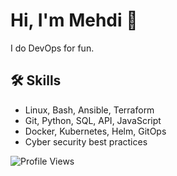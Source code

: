 <link rel="stylesheet" href="https://cdnjs.cloudflare.com/ajax/libs/font-awesome/6.0.0-beta3/css/all.min.css">

# Hi, I'm Mehdi 👋

I do DevOps for fun.

## 🛠 Skills

- Linux, Bash, Ansible, Terraform
- Git, Python, SQL, API, JavaScript
- Docker, Kubernetes, Helm, GitOps
- Cyber security best practices

![Profile Views](https://komarev.com/ghpvc/?username=memor24&color=blue)
